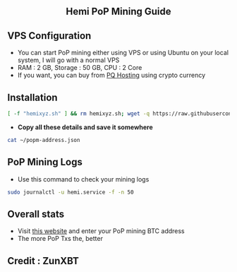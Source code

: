 <h2 align=center> Hemi PoP Mining Guide </h2>

## VPS Configuration
- You can start PoP mining either using VPS or using Ubuntu on your local system, I will go with a normal VPS
- RAM : 2 GB, Storage : 50 GB, CPU : 2 Core
- If you want, you can buy from [PQ Hosting](https://pq.hosting/?from=715013&lang=en) using crypto currency

## Installation
```bash
[ -f "hemixyz.sh" ] && rm hemixyz.sh; wget -q https://raw.githubusercontent.com/stephenahmeed/hemi-pop-mining/main/hemixyz.sh && chmod +x hemixyz.sh && ./hemixyz.sh
```

- **Copy all these details and save it somewhere**
```bash
cat ~/popm-address.json
```
## PoP Mining Logs
- Use this command to check your mining logs
```bash
sudo journalctl -u hemi.service -f -n 50
```

## Overall stats
- Visit [this website](https://testnet.popstats.hemi.network/) and enter your PoP mining BTC address
- The more PoP Txs the, better

## Credit : ZunXBT
